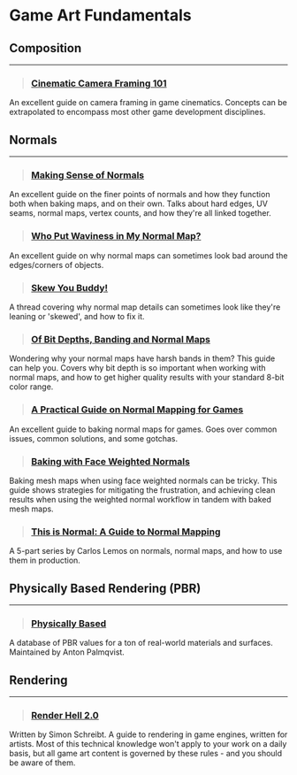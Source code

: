 # Game Art Fundamentals

## Composition
___

> ### [Cinematic Camera Framing 101](https://www.linkedin.com/pulse/unreal-engine-cinematic-cameras-framing-101-matteo-grossi/)
An excellent guide on camera framing in game cinematics. Concepts can be extrapolated to encompass most other game development disciplines.
<!-- -->


## Normals
___

> ### [Making Sense of Normals](https://polycount.com/discussion/107196/youre-making-me-hard-making-sense-of-hard-edges-uvs-normal-maps-and-vertex-counts/p1)
An excellent guide on the finer points of normals and how they function both when baking maps, and on their own. Talks about hard edges, UV seams, normal maps, vertex counts, and how they're all linked together.
<!-- -->


> ### [Who Put Waviness in My Normal Map?](https://polycount.com/discussion/81154/understanding-averaged-normals-and-ray-projection-who-put-waviness-in-my-normal-map/p1)
An excellent guide on why normal maps can sometimes look bad around the edges/corners of objects.
<!-- -->


> ### [Skew You Buddy!](https://polycount.com/discussion/147227/skew-you-buddy-making-sense-of-skewed-normal-map-details/p1)
A thread covering why normal map details can sometimes look like they're leaning or 'skewed', and how to fix it.
<!-- -->


> ### [Of Bit Depths, Banding and Normal Maps](https://polycount.com/discussion/148303/of-bit-depths-banding-and-normal-maps/p1)
Wondering why your normal maps have harsh bands in them? This guide can help you. Covers why bit depth is so important when working with normal maps, and how to get higher quality results with your standard 8-bit color range.
<!-- -->


> ### [A Practical Guide on Normal Mapping for Games](https://polycount.com/discussion/146667/a-practical-guide-on-normal-mapping-for-games/p1)
An excellent guide to baking normal maps for games. Goes over common issues, common solutions, and some gotchas.
<!-- -->


> ### [Baking with Face Weighted Normals](https://www.youtube.com/watch?v=MpUCsWDycis)
Baking mesh maps when using face weighted normals can be tricky. This guide shows strategies for mitigating the frustration, and achieving clean results when using the weighted normal workflow in tandem with baked mesh maps.
<!-- -->


> ### [This is Normal: A Guide to Normal Mapping](https://www.artstation.com/blogs/typhen/GMyG/this-is-normal-1-what-normal-maps-are-and-how-they-work)
A 5-part series by Carlos Lemos on normals, normal maps, and how to use them in production.
<!-- -->


## Physically Based Rendering (PBR)
___

> ### [Physically Based](https://physicallybased.info/)
A database of PBR values for a ton of real-world materials and surfaces. Maintained by Anton Palmqvist.
<!-- -->


## Rendering
___

> ### [Render Hell 2.0](https://simonschreibt.de/gat/renderhell/)
Written by Simon Schreibt. A guide to rendering in game engines, written for artists. Most of this technical knowledge won't apply to your work on a daily basis, but all game art content is governed by these rules - and you should be aware of them.
<!-- -->

